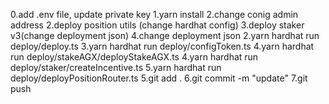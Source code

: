0.add .env file, update private key
1.yarn install
2.change conig admin address
2.deploy position utils (change hardhat config)
3.deploy staker v3(change deployment json)
4.change deployment json
2.yarn hardhat run deploy/deploy.ts
3.yarn hardhat run deploy/configToken.ts
4.yarn hardhat run deploy/stakeAGX/deployStakeAGX.ts
4.yarn hardhat run deploy/staker/createIncentive.ts
5.yarn hardhat run deploy/deployPositionRouter.ts
5.git add . 
6.git commit -m "update" 
7.git push